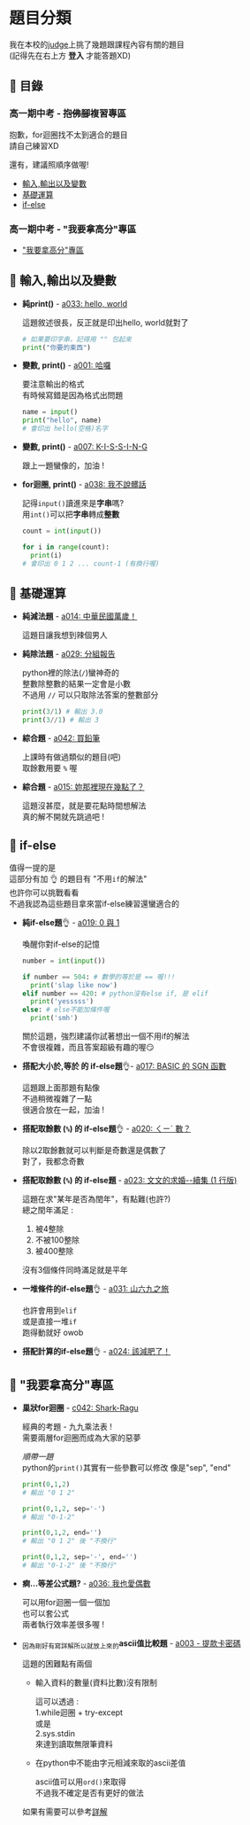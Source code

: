 # 題目分類

我在本校的[judge][chls-judge]上挑了幾題跟課程內容有關的題目  
(記得先在右上方 **登入** 才能答題XD)

[chls-judge]: <http://judge-web.clhs.tyc.edu.tw> "本校judge"

## 📜 目錄

### 高一期中考 - ~~抱佛腳~~複習專區

抱歉，for迴圈找不太到適合的題目  
請自己練習XD

還有，建議照順序做喔!

- [輸入,輸出以及變數](#io)
- [基礎運算](#calc)
- [if-else](#if-else)

### 高一期中考 - "我要拿高分"專區

- ["我要拿高分"專區](#high-score)

## 🍌 輸入,輸出以及變數 <a name = "io"></a>

- **純print()** - [a033: hello, world](http://judge-web.clhs.tyc.edu.tw/ShowProblem?problemid=a033 "a033: hello, world")  
  
  這題敘述很長，反正就是印出hello, world就對了  
  
  ```python
  # 如果要印字串，記得用 "" 包起來
  print("你要的東西")
  ```

- **變數, print()** - [a001: 哈囉](http://judge-web.clhs.tyc.edu.tw/ShowProblem?problemid=a001 "a001: 哈囉")  

  要注意輸出的格式  
  有時候寫錯是因為格式出問題

  ```python
  name = input()
  print("hello", name)
  # 會印出 hello(空格)名字
  ```

- **變數, print()** - [a007: K-I-S-S-I-N-G](http://judge-web.clhs.tyc.edu.tw/ShowProblem?problemid=a007 "a007: K-I-S-S-I-N-G")  
  
  跟上一題蠻像的，加油 !

- **for迴圈, print()** - [a038: 我不說髒話](http://judge-web.clhs.tyc.edu.tw/ShowProblem?problemid=a038 "a038: 我不說髒話")  

  記得`input()`讀進來是**字串**嗎?  
  用`int()`可以把**字串**轉成**整數**  

  ```python
  count = int(input())

  for i in range(count):
    print(i)
  # 會印出 0 1 2 ... count-1 (有換行喔)
  ```

## 🍌 基礎運算 <a name = "calc"></a>

- **純減法題** - [a014: 中華民國萬歲！](http://judge-web.clhs.tyc.edu.tw/ShowProblem?problemid=a014 "a014: 中華民國萬歲！")  

  這題目讓我想到辣個男人

- **純除法題** - [a029: 分組報告](http://judge-web.clhs.tyc.edu.tw/ShowProblem?problemid=a029 "a029: 分組報告")  

  python裡的除法(`/`)蠻神奇的  
  整數除整數的結果一定會是小數  
  不過用 `//` 可以只取除法答案的整數部分

  ```python
  print(3/1) # 輸出 3.0
  print(3//1) # 輸出 3
  ```

- **綜合題** - [a042: 買鉛筆](http://judge-web.clhs.tyc.edu.tw/ShowProblem?problemid=a042 "a042: 買鉛筆")  

  上課時有做過類似的題目(吧)  
  取餘數用要 `%` 喔

- **綜合題** - [a015: 妳那裡現在幾點了？](http://judge-web.clhs.tyc.edu.tw/ShowProblem?problemid=a015 "a015: 妳那裡現在幾點了？")  

  這題沒甚麼，就是要花點時間想解法  
  真的解不開就先跳過吧 !

## 🍌 if-else <a name = "if-else"></a>

值得一提的是  
這部分有加 👌 的題目有 "不用`if`的解法"  
也許你可以挑戰看看  
不過我認為這些題目拿來當if-else練習還蠻適合的

- **純if-else題**👌 - [a019: 0 與 1](http://judge-web.clhs.tyc.edu.tw/ShowProblem?problemid=a019 "a019: 0 與 1")  

  喚醒你對if-else的記憶

  ```python
  number = int(input())

  if number == 504: # 數學的等於是 == 喔!!!
    print('slap like now')
  elif number == 420: # python沒有else if, 是 elif
    print('yesssss')
  else: # else不能加條件喔
    print('smh')
  ```

  關於這題，強烈建議你試著想出一個不用if的解法  
  不會很複雜，而且答案超級有趣的喔😏

- **搭配大小於,等於 的 if-else題**👌- [a017: BASIC 的 SGN 函數](http://judge-web.clhs.tyc.edu.tw/ShowProblem?problemid=a017 "a017: BASIC 的 SGN 函數")

  這題跟上面那題有點像  
  不過稍微複雜了一點  
  很適合放在一起，加油 !

- **搭配取餘數 (`%`) 的 if-else題**👌 - [a020: ㄑㄧˊ 數？](http://judge-web.clhs.tyc.edu.tw/ShowProblem?problemid=a020 "a020: ㄑㄧˊ 數？")  

  除以2取餘數就可以判斷是奇數還是偶數了  
  對了，我都念奇數

- **搭配取餘數 (`%`) 的 if-else題** - [a023: 文文的求婚--續集 (1 行版)](http://judge-web.clhs.tyc.edu.tw/ShowProblem?problemid=a023 "a023: 文文的求婚--續集 (1 行版)")

  這題在求"某年是否為閏年"，有點難(也許?)  
  總之閏年滿足 :  
    1. 被4整除
    1. 不被100整除
    1. 被400整除  
  
  沒有3個條件同時滿足就是平年

- **一堆條件的if-else題**👌 - [a031: 山六九之旅](http://judge-web.clhs.tyc.edu.tw/ShowProblem?problemid=a031 "a031: 山六九之旅")  

  也許會用到`elif`  
  或是直接一堆`if`  
  跑得動就好 owob

- **搭配計算的if-else題**👌 - [a024: 該減肥了！](http://judge-web.clhs.tyc.edu.tw/ShowProblem?problemid=a024 "a024: 該減肥了！")

## 🍌 "我要拿高分"專區 <a name = "high-score"></a>

- **巢狀for迴圈** - [c042: Shark-Ragu](http://judge-web.clhs.tyc.edu.tw/ShowProblem?problemid=c042 "c042: Shark-Ragu")  

  經典的考題 - 九九乘法表 !  
  需要兩層for迴圈而成為大家的惡夢

  *順帶一題*  
  python的`print()`其實有一些參數可以修改
  像是"sep", "end"

  ```python
  print(0,1,2)
  # 輸出 "0 1 2"
  
  print(0,1,2, sep='-')
  # 輸出 "0-1-2"
  
  print(0,1,2, end='')
  # 輸出 "0 1 2" 後 "不換行"
  
  print(0,1,2, sep='-', end='')
  # 輸出 "0-1-2" 後 "不換行"
  ```

- **痾...等差公式題?** - [a036: 我也愛偶數](http://judge-web.clhs.tyc.edu.tw/ShowProblem?problemid=a036 "a036: 我也愛偶數")

  可以用for迴圈一個一個加  
  也可以套公式  
  兩者執行效率差很多喔 !

- <sub>因為剛好有寫詳解所以就放上來的</sub>**ascii值比較題** - [a003 - 提款卡密碼](http://judge-web.clhs.tyc.edu.tw/ShowProblem?problemid=a003 "a003 - 提款卡密碼")

  這題的困難點有兩個

  - 輸入資料的數量(資料比數)沒有限制

    這可以透過 :  
    1.while迴圈 + try-except  
    或是  
    2.sys.stdin  
    來達到讀取無限筆資料
  
  - 在python中不能由字元相減來取的ascii差值

    ascii值可以用`ord()`來取得  
    不過我不確定是否有更好的做法
  
  如果有需要可以參考[詳解](./a003)
